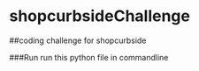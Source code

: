 # shopcurbsideChallenge

##coding challenge for shopcurbside

###Run
run this python file in commandline

